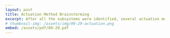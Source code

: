 ```yaml
---
layout: post
title: Actuation Method Brainstorming
excerpt: After all the subsystems were identified, several actuation methods were brainstormed and sketched. We want to pick the best one in terms of complexity, environmental tolerance, and cost!
# thumbnail-img: /assets/img/09-29-actuation.png
embed: /assets/pdf/09-29.pdf
---
```

